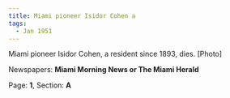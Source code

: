 ```yaml
---  
title: Miami pioneer Isidor Cohen a  
tags:  
  - Jan 1951  
---  
```

  
Miami pioneer Isidor Cohen, a resident since 1893, dies. [Photo]  
  
Newspapers: **Miami Morning News or The Miami Herald**  
  
Page: **1**, Section: **A** 
